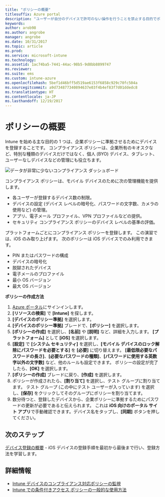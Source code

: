 ```yaml
---
title: "ポリシーの概要"
titlesuffix: Azure portal
description: "ユーザーが自分のデバイスで許可のない操作を行うことを禁止する目的でポリシーを作成します。"
keywords: 
author: arob98
ms.author: angrobe
manager: angrobe
ms.date: 10/31/2017
ms.topic: article
ms.prod: 
ms.service: microsoft-intune
ms.technology: 
ms.assetid: 1ac74ba5-7441-44ac-98b5-9d8bb8899747
ms.reviewer: 
ms.suite: ems
ms.custom: intune-azure
ms.openlocfilehash: 5bef1d46bff5d519ae6153f6858c929c70fc504a
ms.sourcegitcommit: a9d734877340894637e03f4b4ef83f7d01ddedc8
ms.translationtype: HT
ms.contentlocale: ja-JP
ms.lasthandoff: 12/19/2017
---
```

# <a name="get-started-with-policies"></a>ポリシーの概要

Intune を始める主な目的の 1 つは、企業ポリシーに準拠させるためにデバイスを登録することです。 コンプライアンス ポリシーは、企業所有のキオスクなど、特別な種類のデバイスだけではなく、個人 (BYO) デバイス、タブレット、ユーザーなしデバイスなどの管理にも役立ちます。

![データが非常に少ないコンプライアンス ダッシュボード](/intune/media/generic-compliance-dashboard.png)

コンプライアンス ポリシーは、モバイル デバイスのために次の管理機能を提供します。

* 各ユーザーが登録するデバイス数の制限。
* デバイスの設定 (デバイス レベルの暗号化、パスワードの文字数、カメラの使用など) の管理。
* アプリ、電子メール プロファイル、VPN プロファイルなどの提供。
* セキュリティ コンプライアンス ポリシーのデバイス レベルの基準の評価。

プラットフォームごとにコンプライアンス ポリシーを登録します。 この演習では、iOS のみ取り上げます。 次のポリシーは iOS デバイスでのみ利用できます。

* PIN またはパスワードの構成
* デバイスの暗号化
* 脱獄されたデバイス
* 電子メールのプロファイル
* 最小 OS バージョン
* 最大 OS バージョン

__ポリシーの作成方法__

1. [Azure ポータル](https://portal.azure.com)にサインインします。
2. **[リソースの検索]** で **[Intune]** を探します。
3. **[デバイスのポリシー準拠]** を選択します。
4. **[デバイスのポリシー準拠]** ブレードで、**[ポリシー]** を選択します。
5. **[ポリシーの作成]** を選択し、**[名前]** や **[説明]** など、詳細を入力します。 **[プラットフォーム]** として **[iOS]** を選択します。
6. **[設定]** で **[システム セキュリティ]** を選択し、**[モバイル デバイスのロック解除にパスワードを必要とする]** を **[必要]** に切り替えます。 **[最低限必要なパスワードの長さ]**、**[必要なパスワードの種類]**、**[パスワードに使用する英数字以外の文字数]** など、他のルールも設定できます。 ポリシーの設定が完了したら、**[OK]** を選択します。
7. **[ポリシーの作成]** ブレードに戻り、**[作成]** を選択します。
8. ポリシーが作成されたら、**[割り当て]** を選択し、テスト グループに割り当てます。 テスト グループ (この中にテスト ユーザーが入っています) を選択し、**[保存]** をクリックしてそのグループにポリシーを割り当てます。
9. 数分待つと、登録したデバイスから、企業ポリシーに準拠するためにパスワードの更新が必要であると伝えられます。 これは **iOS 向けのポータル サイト アプリ**で手動確認できます。デバイス名をタップし、**[同期]** ボタンを押してください。

## <a name="next-steps"></a>次のステップ

[デバイス登録の概要](get-started-enroll.md) - iOS デバイスの登録手順を最初から最後まで行い、登録方法を学習します。

## <a name="learn-more"></a>詳細情報

* [Intune デバイスのコンプライアンス対応ポリシーの監視](compliance-policy-monitor.md)
* [Intune での条件付きアクセス ポリシーの一般的な使用方法](conditional-access-intune-common-ways-use.md)
